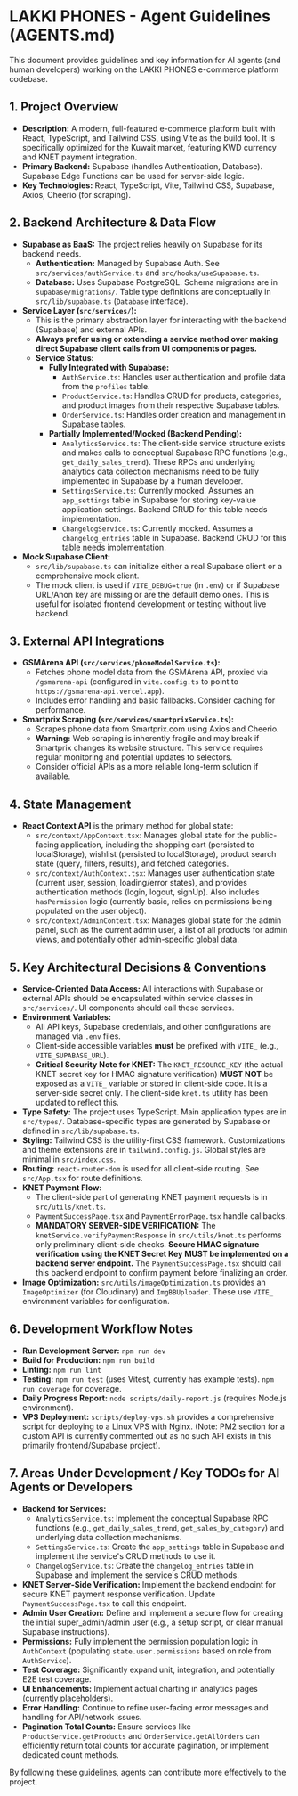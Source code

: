 # LAKKI PHONES - Agent Guidelines (AGENTS.md)

This document provides guidelines and key information for AI agents (and human developers) working on the LAKKI PHONES e-commerce platform codebase.

## 1. Project Overview

*   **Description:** A modern, full-featured e-commerce platform built with React, TypeScript, and Tailwind CSS, using Vite as the build tool. It is specifically optimized for the Kuwait market, featuring KWD currency and KNET payment integration.
*   **Primary Backend:** Supabase (handles Authentication, Database). Supabase Edge Functions can be used for server-side logic.
*   **Key Technologies:** React, TypeScript, Vite, Tailwind CSS, Supabase, Axios, Cheerio (for scraping).

## 2. Backend Architecture & Data Flow

*   **Supabase as BaaS:** The project relies heavily on Supabase for its backend needs.
    *   **Authentication:** Managed by Supabase Auth. See `src/services/authService.ts` and `src/hooks/useSupabase.ts`.
    *   **Database:** Uses Supabase PostgreSQL. Schema migrations are in `supabase/migrations/`. Table type definitions are conceptually in `src/lib/supabase.ts` (`Database` interface).
*   **Service Layer (`src/services/`):**
    *   This is the primary abstraction layer for interacting with the backend (Supabase) and external APIs.
    *   **Always prefer using or extending a service method over making direct Supabase client calls from UI components or pages.**
    *   **Service Status:**
        *   **Fully Integrated with Supabase:**
            *   `AuthService.ts`: Handles user authentication and profile data from the `profiles` table.
            *   `ProductService.ts`: Handles CRUD for products, categories, and product images from their respective Supabase tables.
            *   `OrderService.ts`: Handles order creation and management in Supabase tables.
        *   **Partially Implemented/Mocked (Backend Pending):**
            *   `AnalyticsService.ts`: The client-side service structure exists and makes calls to conceptual Supabase RPC functions (e.g., `get_daily_sales_trend`). These RPCs and underlying analytics data collection mechanisms need to be fully implemented in Supabase by a human developer.
            *   `SettingsService.ts`: Currently mocked. Assumes an `app_settings` table in Supabase for storing key-value application settings. Backend CRUD for this table needs implementation.
            *   `ChangelogService.ts`: Currently mocked. Assumes a `changelog_entries` table in Supabase. Backend CRUD for this table needs implementation.
*   **Mock Supabase Client:**
    *   `src/lib/supabase.ts` can initialize either a real Supabase client or a comprehensive mock client.
    *   The mock client is used if `VITE_DEBUG=true` (in `.env`) or if Supabase URL/Anon key are missing or are the default demo ones. This is useful for isolated frontend development or testing without live backend.

## 3. External API Integrations

*   **GSMArena API (`src/services/phoneModelService.ts`):**
    *   Fetches phone model data from the GSMArena API, proxied via `/gsmarena-api` (configured in `vite.config.ts` to point to `https://gsmarena-api.vercel.app`).
    *   Includes error handling and basic fallbacks. Consider caching for performance.
*   **Smartprix Scraping (`src/services/smartprixService.ts`):**
    *   Scrapes phone data from Smartprix.com using Axios and Cheerio.
    *   **Warning:** Web scraping is inherently fragile and may break if Smartprix changes its website structure. This service requires regular monitoring and potential updates to selectors.
    *   Consider official APIs as a more reliable long-term solution if available.

## 4. State Management

*   **React Context API** is the primary method for global state:
    *   `src/context/AppContext.tsx`: Manages global state for the public-facing application, including the shopping cart (persisted to localStorage), wishlist (persisted to localStorage), product search state (query, filters, results), and fetched categories.
    *   `src/context/AuthContext.tsx`: Manages user authentication state (current user, session, loading/error states), and provides authentication methods (login, logout, signUp). Also includes `hasPermission` logic (currently basic, relies on permissions being populated on the user object).
    *   `src/context/AdminContext.tsx`: Manages global state for the admin panel, such as the current admin user, a list of all products for admin views, and potentially other admin-specific global data.

## 5. Key Architectural Decisions & Conventions

*   **Service-Oriented Data Access:** All interactions with Supabase or external APIs should be encapsulated within service classes in `src/services/`. UI components should call these services.
*   **Environment Variables:**
    *   All API keys, Supabase credentials, and other configurations are managed via `.env` files.
    *   Client-side accessible variables **must** be prefixed with `VITE_` (e.g., `VITE_SUPABASE_URL`).
    *   **Critical Security Note for KNET:** The `KNET_RESOURCE_KEY` (the actual KNET secret key for HMAC signature verification) **MUST NOT** be exposed as a `VITE_` variable or stored in client-side code. It is a server-side secret only. The client-side `knet.ts` utility has been updated to reflect this.
*   **Type Safety:** The project uses TypeScript. Main application types are in `src/types/`. Database-specific types are generated by Supabase or defined in `src/lib/supabase.ts`.
*   **Styling:** Tailwind CSS is the utility-first CSS framework. Customizations and theme extensions are in `tailwind.config.js`. Global styles are minimal in `src/index.css`.
*   **Routing:** `react-router-dom` is used for all client-side routing. See `src/App.tsx` for route definitions.
*   **KNET Payment Flow:**
    *   The client-side part of generating KNET payment requests is in `src/utils/knet.ts`.
    *   `PaymentSuccessPage.tsx` and `PaymentErrorPage.tsx` handle callbacks.
    *   **MANDATORY SERVER-SIDE VERIFICATION:** The `knetService.verifyPaymentResponse` in `src/utils/knet.ts` performs only preliminary client-side checks. **Secure HMAC signature verification using the KNET Secret Key MUST be implemented on a backend server endpoint.** The `PaymentSuccessPage.tsx` should call this backend endpoint to confirm payment before finalizing an order.
*   **Image Optimization:** `src/utils/imageOptimization.ts` provides an `ImageOptimizer` (for Cloudinary) and `ImgBBUploader`. These use `VITE_` environment variables for configuration.

## 6. Development Workflow Notes

*   **Run Development Server:** `npm run dev`
*   **Build for Production:** `npm run build`
*   **Linting:** `npm run lint`
*   **Testing:** `npm run test` (uses Vitest, currently has example tests). `npm run coverage` for coverage.
*   **Daily Progress Report:** `node scripts/daily-report.js` (requires Node.js environment).
*   **VPS Deployment:** `scripts/deploy-vps.sh` provides a comprehensive script for deploying to a Linux VPS with Nginx. (Note: PM2 section for a custom API is currently commented out as no such API exists in this primarily frontend/Supabase project).

## 7. Areas Under Development / Key TODOs for AI Agents or Developers

*   **Backend for Services:**
    *   `AnalyticsService.ts`: Implement the conceptual Supabase RPC functions (e.g., `get_daily_sales_trend`, `get_sales_by_category`) and underlying data collection mechanisms.
    *   `SettingsService.ts`: Create the `app_settings` table in Supabase and implement the service's CRUD methods to use it.
    *   `ChangelogService.ts`: Create the `changelog_entries` table in Supabase and implement the service's CRUD methods.
*   **KNET Server-Side Verification:** Implement the backend endpoint for secure KNET payment response verification. Update `PaymentSuccessPage.tsx` to call this endpoint.
*   **Admin User Creation:** Define and implement a secure flow for creating the initial super_admin/admin user (e.g., a setup script, or clear manual Supabase instructions).
*   **Permissions:** Fully implement the permission population logic in `AuthContext` (populating `state.user.permissions` based on role from `AuthService`).
*   **Test Coverage:** Significantly expand unit, integration, and potentially E2E test coverage.
*   **UI Enhancements:** Implement actual charting in analytics pages (currently placeholders).
*   **Error Handling:** Continue to refine user-facing error messages and handling for API/network issues.
*   **Pagination Total Counts:** Ensure services like `ProductService.getProducts` and `OrderService.getAllOrders` can efficiently return total counts for accurate pagination, or implement dedicated count methods.

By following these guidelines, agents can contribute more effectively to the project.
